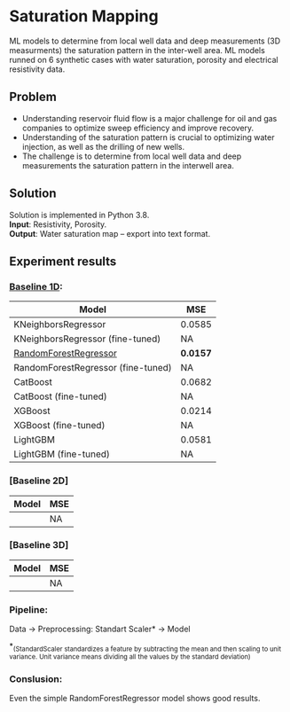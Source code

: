 # Saturation Mapping
ML models to determine from local well data and deep measurements (3D measurments) the saturation pattern in the inter-well area.
ML models runned on 6 synthetic cases with water saturation, porosity and electrical resistivity data. 

## Problem
 - Understanding reservoir fluid flow is a major challenge for oil and gas companies to optimize sweep efficiency and improve recovery.  
 - Understanding of the saturation pattern is crucial to optimizing water injection, as well as the drilling of new wells. 
 - The challenge is to determine from local well data and deep measurements the saturation pattern in the interwell area. 
 
## Solution
Solution is implemented in Python 3.8.  
**Input**: Resistivity, Porosity.  
**Output**: Water saturation map – export into text format.  

## Experiment results
### [Baseline 1D](https://github.com/Xrenya/SaturationMapping/blob/main/Baseline_1D.ipynb):
|Model                               | MSE    |
|------------------------------------|--------|
|KNeighborsRegressor                 | 0.0585 |
|KNeighborsRegressor (fine-tuned)    | NA     |
|[RandomForestRegressor](https://github.com/Xrenya/SaturationMapping/tree/main/RandomForestRegressor)               |**0.0157**|
|RandomForestRegressor (fine-tuned)  | NA     |
|CatBoost                            | 0.0682 |
|CatBoost (fine-tuned)               | NA     |
|XGBoost                             | 0.0214 |
|XGBoost (fine-tuned)                | NA     |
|LightGBM                            | 0.0581 |
|LightGBM (fine-tuned)               | NA     |

### [Baseline 2D]
|Model                               | MSE    |
|------------------------------------|--------|
|                                    | NA     |

### [Baseline 3D]
|Model                               | MSE    |
|------------------------------------|--------|
|                                    | NA     |

### Pipeline:
 Data &rarr; Preprocessing: Standart Scaler* &rarr; Model
 
 *<sub>(StandardScaler standardizes a feature by subtracting the mean and then scaling to unit variance. Unit variance means dividing all the values by the standard deviation)</sub>

### Conslusion:

Even the simple RandomForestRegressor model shows good results.
